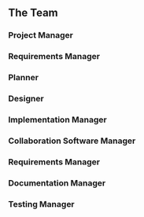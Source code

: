 ## The Team

### Project Manager

### Requirements Manager

### Planner

### Designer

### Implementation Manager

### Collaboration Software Manager

### Requirements Manager

### Documentation Manager

### Testing Manager
